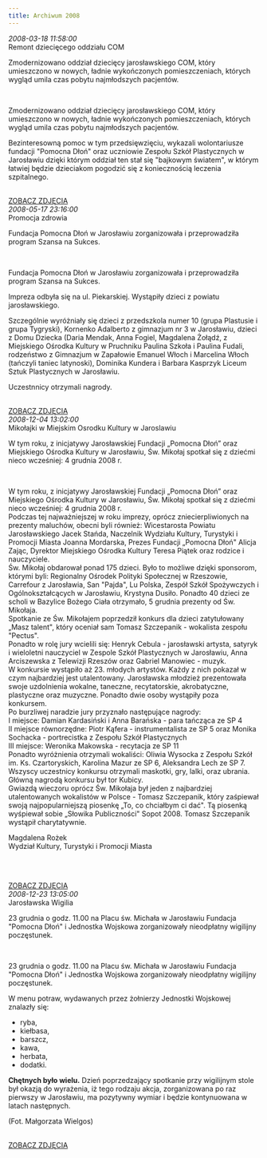 ```yaml
---
title: Archiwum 2008
---
```


<div class="archiveItem">
<i>2008-03-18 11:58:00</i><br>
Remont dziecięcego oddziału COM<p>Zmodernizowano oddział dziecięcy jarosławskiego COM, który umieszczono w nowych, ładnie wykończonych pomieszczeniach, których wygląd umila czas pobytu najmłodszych pacjentów.</p><br>
<p>Zmodernizowano oddział dziecięcy jarosławskiego COM, który umieszczono w nowych, ładnie wykończonych pomieszczeniach, których wygląd umila czas pobytu najmłodszych pacjentów.</p><p>Bezinteresowną pomoc w tym przedsięwzięciu, wykazali wolontariusze fundacji "Pomocna Dłoń" oraz uczniowie Zespołu Szkół Plastycznych w Jarosławiu dzięki którym oddział ten stał się "bajkowym światem", w którym łatwiej będzie dzieciakom pogodzić się z koniecznością leczenia szpitalnego.</p><br>
<a href='#' data-src='[["img/archive_files/01/09.jpg", ""], ["img/archive_files/01/dsc03878.jpg", ""], ["img/archive_files/01/dsc03879.jpg", ""], ["img/archive_files/01/dsc03880.jpg", ""], ["img/archive_files/01/dsc03884.jpg", ""], ["img/archive_files/01/dsc03911.jpg", ""], ["img/archive_files/01/dsc03913.jpg", ""], ["img/archive_files/01/dsc03914.jpg", ""], ["img/archive_files/01/dsc03918.jpg", ""], ["img/archive_files/01/dsc03924.jpg", ""], ["img/archive_files/01/dsc03930.jpg", ""], ["img/archive_files/01/dsc03931.jpg", ""], ["img/archive_files/01/dsc03932.jpg", ""], ["img/archive_files/01/dsc03933.jpg", ""], ["img/archive_files/01/dsc03937.jpg", ""], ["img/archive_files/02/scale-img.jpeg", ""], ["img/archive_files/02/malowanie-szpitala.jpg", ""]]' onclick='openImageBrowser(event, 0)' class='gallery-loadImages'>ZOBACZ ZDJĘCIA</a>
</div>
<div class="archiveItem">
<i>2008-05-17 23:16:00</i><br>
Promocja zdrowia<p>Fundacja Pomocna Dłoń w Jarosławiu zorganizowała i przeprowadziła program Szansa na Sukces.</p><br>
<p>Fundacja Pomocna Dłoń w Jarosławiu zorganizowała i przeprowadziła program Szansa na Sukces.</p><p>Impreza odbyła się na ul. Piekarskiej. Wystąpiły dzieci z powiatu jarosławskiego.</p><p>Szczególnie wyróżniały się dzieci z przedszkola numer 10 (grupa Plastusie i grupa Tygryski), Kornenko Adalberto z gimnazjum nr 3 w Jarosławiu, dzieci z Domu Dziecka (Daria Mendak, Anna Fogiel, Magdalena Żołądź, z Miejskiego Ośrodka Kultury w Pruchniku Paulina Szkoła i Paulina Fudali, rodzeństwo z Gimnazjum w Zapałowie Emanuel Włoch i Marcelina Włoch (tańczyli taniec latynoski), Dominika Kundera i Barbara Kasprzyk Liceum Sztuk Plastycznych w Jarosławiu.</p><p>Uczestnnicy otrzymali nagrody.</p><br>
<a href='#' data-src='[["img/archive_files/01/0a378ba8e8f719e3125c634d6ce5fe70.jpg", ""], ["img/archive_files/01/7800db6d52eb019d0a11e0336fc1f96e.jpg", ""], ["img/archive_files/01/9f1432674e53395c0e070071867ec162.jpg", ""], ["img/archive_files/01/a06f3679df84cd26dfabface7d6cf224.jpg", ""], ["img/archive_files/01/czerwiec-2008.jpg", ""]]' onclick='openImageBrowser(event, 0)' class='gallery-loadImages'>ZOBACZ ZDJĘCIA</a>
</div>
<div class="archiveItem">
<i>2008-12-04 13:02:00</i><br>
Mikołajki w Miejskim Osrodku Kultury w Jaroslawiu<p>W tym roku, z inicjatywy Jarosławskiej Fundacji „Pomocna Dłoń” oraz Miejskiego Ośrodka Kultury w Jarosławiu, Św. Mikołaj spotkał się z dziećmi nieco wcześniej: 4 grudnia 2008 r.</p><br>
<p>W tym roku, z inicjatywy Jarosławskiej Fundacji „Pomocna Dłoń” oraz Miejskiego Ośrodka Kultury w Jarosławiu, Św. Mikołaj spotkał się z dziećmi nieco wcześniej: 4 grudnia 2008 r. <br>Podczas tej najważniejszej w roku imprezy, oprócz zniecierpliwionych na prezenty maluchów, obecni byli również: Wicestarosta Powiatu Jarosławskiego Jacek Stańda, Naczelnik Wydziału Kultury, Turystyki i Promocji Miasta Joanna Mordarska, Prezes Fundacji „Pomocna Dłoń" Alicja Zając, Dyrektor Miejskiego Ośrodka Kultury Teresa Piątek oraz rodzice i nauczyciele. <br>Św. Mikołaj obdarował ponad 175 dzieci. Było to możliwe dzięki sponsorom, którymi byli: Regionalny Ośrodek Polityki Społecznej w Rzeszowie, Carrefour z Jarosławia, San "Pajda", Lu Polska, Zespół Szkół Spożywczych i Ogólnokształcących w Jarosławiu, Krystyna Dusiło. Ponadto 40 dzieci ze scholi w Bazylice Bożego Ciała otrzymało, 5 grudnia prezenty od Św. Mikołaja. <br>Spotkanie ze Św. Mikołajem poprzedził konkurs dla dzieci zatytułowany „Masz talent", który oceniał sam Tomasz Szczepanik - wokalista zespołu "Pectus". <br>Ponadto w rolę jury wcielili się: Henryk Cebula - jarosławski artysta, satyryk i wieloletni nauczyciel w Zespole Szkół Plastycznych w Jarosławiu, Anna Arciszewska z  Telewizji Rzeszów oraz Gabriel Manowiec - muzyk. <br>W konkursie wystąpiło aż 23. młodych artystów. Każdy z nich pokazał w czym najbardziej jest utalentowany. Jarosławska młodzież prezentowała swoje uzdolnienia wokalne, taneczne, recytatorskie, akrobatyczne, plastyczne oraz muzyczne. Ponadto dwie osoby wystąpiły poza konkursem. <br>Po burzliwej naradzie jury przyznało następujące nagrody: <br>I miejsce: Damian Kardasiński i Anna Barańska - para tańcząca ze SP 4 <br>II miejsce równorzędne: Piotr Kąfera - instrumentalista ze SP 5 oraz Monika Sochacka - portrecistka z Zespołu Szkół Plastycznych <br>III miejsce: Weronika Makowska - recytacja ze SP 11 <br>Ponadto wyróżnienia otrzymali wokaliści: Oliwia Wysocka z Zespołu Szkół im. Ks. Czartoryskich, Karolina Mazur ze SP 6, Aleksandra Lech ze SP 7. <br>Wszyscy uczestnicy konkursu otrzymali maskotki, gry, lalki, oraz ubrania. Główną nagrodą konkursu był tor Kubicy. <br>Gwiazdą wieczoru oprócz Św. Mikołaja był jeden z najbardziej utalentowanych wokalistów w Polsce - Tomasz Szczepanik, który zaśpiewał swoją najpopularniejszą piosenkę „To, co chciałbym ci dać". Tą piosenką wyśpiewał sobie „Słowika Publiczności" Sopot 2008. Tomasz Szczepanik wystąpił charytatywnie.</p><p>Magdalena Rożek<br>Wydział Kultury, Turystyki i Promocji Miasta</p><p align="center"><br></p><br>
<a href='#' data-src='[["img/archive_files/02/pict7882.jpg", ""], ["img/archive_files/02/pict7892.jpg", ""], ["img/archive_files/02/pict7893.jpg", ""], ["img/archive_files/02/pict7914.jpg", ""], ["img/archive_files/02/pict7938.jpg", ""], ["img/archive_files/02/pict8001.jpg", ""], ["img/archive_files/02/pict8021.jpg", ""], ["img/archive_files/02/pict8027.jpg", ""], ["img/archive_files/02/pict8028.jpg", ""], ["img/archive_files/01/dom-dziecka-2008.jpg", ""]]' onclick='openImageBrowser(event, 0)' class='gallery-loadImages'>ZOBACZ ZDJĘCIA</a>
</div>
<div class="archiveItem">
<i>2008-12-23 13:05:00</i><br>
Jarosławska Wigilia<p>23 grudnia o godz. 11.00 na Placu św. Michała w Jarosławiu Fundacja "Pomocna Dłoń" i Jednostka Wojskowa zorganizowały nieodpłatny wigilijny poczęstunek.</p><br>
<p>23 grudnia o godz. 11.00 na Placu św. Michała w Jarosławiu Fundacja "Pomocna Dłoń" i Jednostka Wojskowa zorganizowały nieodpłatny wigilijny poczęstunek.</p><p>W menu potraw, wydawanych przez żołnierzy Jednostki Wojskowej znalazły się:</p><ul><li>ryba,</li><li>kiełbasa,</li><li>barszcz,</li><li>kawa,</li><li>herbata,</li><li>dodatki.</li></ul><p><strong>Chętnych było wielu.</strong> Dzień poprzedzający spotkanie przy wigilijnym stole był okazją do wyrażenia, iż tego rodzaju akcja, zorganizowana po raz pierwszy w Jarosławiu, ma pozytywny wymiar i będzie kontynuowana w latach następnych.</p><p>(Fot. Małgorzata Wielgos)</p><br>
<a href='#' data-src='[["img/archive_files/01/1.jpg", "Kilka s\u0142\u00f3w do zebranych na jaros\u0142awskim Rynku skierowa\u0142 wiceburmistrz Bogdan Wo\u0142oszyn. Towarzyszyli mu od lewej: st. chor. Dariusz D\u0105browski, Prezes Fundacji &quot;Pomocna D\u0142o\u0144&quot; Alicja Zaj\u0105c, Joanna Mordarska - Naczelnik Wydzia\u0142u Kultury, Turystyki i Promocji Miasta oraz wiceburmistrz Stanis\u0142aw Misi\u0105g."], ["img/archive_files/01/2.jpg", "Obecnych go\u015bci przywita\u0142a prezes fundacji Alicja Zaj\u0105c."], ["img/archive_files/01/3.jpg", "S\u0142\u00f3w kilka od st. chor. Dariusza D\u0105browskiego."], ["img/archive_files/01/4.jpg", "Wiceburmistrzowie: Bogdan Wo\u0142oszyn i Stanis\u0142aw Misi\u0105g oraz Joanna Mordarska - Naczelnik Wydzia\u0142u Kultury, Turystyki i Promocji Miasta."], ["img/archive_files/01/5.jpg", "\u017bo\u0142nierze Jednostki Wojskowej podczas wydawania posi\u0142k\u00f3w."], ["img/archive_files/01/6.jpg", "Na wigilijnym pocz\u0119stunku..."], ["img/archive_files/01/7.jpg", "...ch\u0119tnych nie brakowa\u0142o."], ["img/archive_files/01/8.jpg", "Akcja wzbudzi\u0142a zainteresowanie medi\u00f3w."]]' onclick='openImageBrowser(event, 0)' class='gallery-loadImages'>ZOBACZ ZDJĘCIA</a>
</div>
